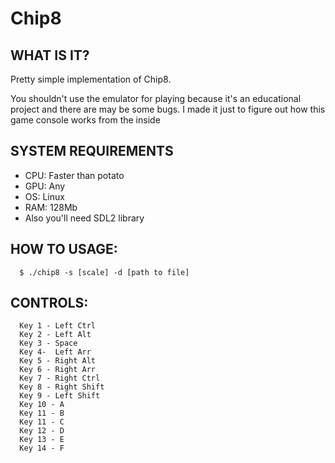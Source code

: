 Chip8
=============================

WHAT IS IT?
------------
Pretty simple implementation of Chip8.

You shouldn't use the emulator for playing because it's an educational project and there are may be some bugs.
I made it just to figure out how this game console works from the inside 


SYSTEM REQUIREMENTS
-------------------
- CPU: Faster than potato
- GPU: Any
- OS: Linux
- RAM: 128Mb
- Also you'll need SDL2 library


HOW TO USAGE:
-------------
      $ ./chip8 -s [scale] -d [path to file] 


CONTROLS:
-------------
      Key 1 - Left Ctrl
      Key 2 - Left Alt
      Key 3 - Space
      Key 4-  Left Arr
      Key 5 - Right Alt
      Key 6 - Right Arr
      Key 7 - Right Ctrl
      Key 8 - Right Shift
      Key 9 - Left Shift
      Key 10 - A
      Key 11 - B
      Key 11 - C
      Key 12 - D
      Key 13 - E
      Key 14 - F
